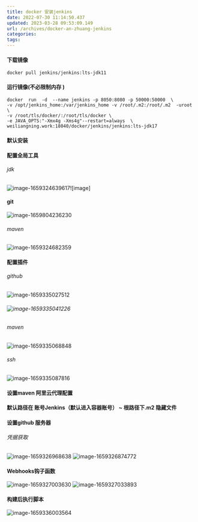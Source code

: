 ```yaml
---
title: docker 安装jenkins
date: 2022-07-30 11:14:50.437
updated: 2023-03-28 09:53:09.149
url: /archives/docker-an-zhuang-jenkins
categories: 
tags: 
---
```


#### 下载镜像
```
docker pull jenkins/jenkins:lts-jdk11
```

#### 运行镜像(不必限制内存 )
```
docker  run  -d  --name jenkins -p 8050:8080 -p 50000:50000  \
-v /opt/jenkins_home:/var/jenkins_home -v /root/.m2:/root/.m2  -uroot  \
-v /root/tls/docker/:/root/tls/docker \
-e JAVA_OPTS:"-Xmx4g -Xms4g"--restart=always  \
weiliangning.work:18040/docker/jenkins/jenkins:lts-jdk17
```
#### 默认安装

#### 配置全局工具
###### jdk
![image-1659324639617](/upload/2022/08/image-1659324639617.png)![image]
#### git
![image-1659804236230](/upload/2022/08/image-1659804236230.png)
###### maven
![image-1659324682359](/upload/2022/08/image-1659324682359.png)

#### 配置插件
###### github
![image-1659335027512](/upload/2022/08/image-1659335027512.png)
###### ![image-1659335041226](/upload/2022/08/image-1659335041226.png)
###### maven
![image-1659335068848](/upload/2022/08/image-1659335068848.png)
###### ssh
![image-1659335087816](/upload/2022/08/image-1659335087816.png)
#### 设置maven 阿里云代理配置
#### 默认路径在 账号Jenkins（默认进入容器账号） ~ 根路径下.m2 隐藏文件
#### 设置github 服务器 
###### 凭据获取
![image-1659326968638](/upload/2022/08/image-1659326968638.png)
![image-1659326874772](/upload/2022/08/image-1659326874772.png)
#### Webhooks钩子函数
![image-1659327003630](/upload/2022/08/image-1659327003630.png)
![image-1659327033893](/upload/2022/08/image-1659327033893.png)
#### 构建后执行脚本
![image-1659336003564](/upload/2022/08/image-1659336003564.png)